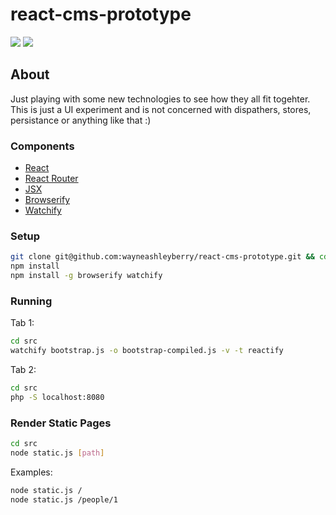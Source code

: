 react-cms-prototype
===================

![](https://david-dm.org/wayneashleyberry/react-cms-prototype.svg?style=flat)
![](https://david-dm.org/wayneashleyberry/react-cms-prototype/dev-status.svg?style=flat)

## About

Just playing with some new technologies to see how they all fit togehter. This
is just a UI experiment and is not concerned with dispathers, stores,
persistance or anything like that :)

### Components

- [React](http://facebook.github.io/react/)
- [React Router](https://github.com/rackt/react-router)
- [JSX](http://facebook.github.io/react/docs/jsx-in-depth.html)
- [Browserify](http://browserify.org/)
- [Watchify](https://github.com/substack/watchify)

### Setup

```sh
git clone git@github.com:wayneashleyberry/react-cms-prototype.git && cd react-cms-prototype
npm install
npm install -g browserify watchify
```

### Running

Tab 1:

```sh
cd src
watchify bootstrap.js -o bootstrap-compiled.js -v -t reactify
```

Tab 2:

```sh
cd src
php -S localhost:8080
```

### Render Static Pages

```sh
cd src
node static.js [path]
```

Examples:

```sh
node static.js /
node static.js /people/1
```

